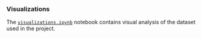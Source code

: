 ### Visualizations

The [`visualizations.ipynb`](./visualizations.ipynb) notebook contains visual analysis of the dataset used in the project.
